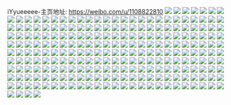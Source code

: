 iYyueeeee-主页地址: https://weibo.com/u/1108822810 
![](https://wx4.sinaimg.cn/mw2000/42174b1aly1h9jgjldwb7j20zo1bhnf3.jpg) 
![](https://wx4.sinaimg.cn/mw2000/42174b1aly1h9jgjm1cb8j22c0340u0x.jpg) 
![](https://wx4.sinaimg.cn/mw2000/42174b1aly1h9jgjnuogkj22c033ye82.jpg) 
![](https://wx4.sinaimg.cn/mw2000/42174b1aly1h9jgjml3ssj20zo1b5net.jpg) 
![](https://wx4.sinaimg.cn/mw2000/42174b1aly1h9jdjiwylvj20yz1rih6d.jpg) 
![](https://wx4.sinaimg.cn/mw2000/42174b1aly1h9jdjidh78j20zn1r2dyg.jpg) 
![](https://wx4.sinaimg.cn/mw2000/42174b1aly1h9jdjje0b5j20zo1rbwxl.jpg) 
![](https://wx4.sinaimg.cn/mw2000/42174b1aly1h9jdjjx1m4j20zo1r5wx1.jpg) 
![](https://wx4.sinaimg.cn/mw2000/42174b1aly1h9jdjkg1x1j20z81rj4gx.jpg) 
![](https://wx4.sinaimg.cn/mw2000/42174b1aly1h9jdjl1cmwj20zo1r7au0.jpg) 
![](https://wx4.sinaimg.cn/mw2000/42174b1aly1h9h0bfdj00j20k00zkn67.jpg) 
![](https://wx4.sinaimg.cn/mw2000/42174b1aly1h9f4hyyayvj20zo1oxqqb.jpg) 
![](https://wx4.sinaimg.cn/mw2000/42174b1aly1h9f4hzc7hkj20zo1nonb4.jpg) 
![](https://wx4.sinaimg.cn/mw2000/42174b1aly1h9f4hxytaxj20zo1o8wvx.jpg) 
![](https://wx4.sinaimg.cn/mw2000/42174b1aly1h95wp473oij22c02c01ky.jpg) 
![](https://wx4.sinaimg.cn/mw2000/42174b1aly1h95wp26h2dj22by2bykjl.jpg) 
![](https://wx4.sinaimg.cn/mw2000/42174b1aly1h95wp30kp5j221n21nb29.jpg) 
![](https://wx4.sinaimg.cn/mw2000/42174b1agy1h7pjhgt70sj20zo256qv5.jpg) 
![](https://wx4.sinaimg.cn/mw2000/42174b1agy1h7pjgwuchjj20zo256hdt.jpg) 
![](https://wx4.sinaimg.cn/mw2000/42174b1agy1h7pjh31q0vj20zo256qv5.jpg) 
![](https://wx4.sinaimg.cn/mw2000/42174b1agy1h7pjgscrfuj20zo256hdt.jpg) 
![](https://wx4.sinaimg.cn/mw2000/42174b1agy1h7pjh7r47wj20zo2564qp.jpg) 
![](https://wx4.sinaimg.cn/mw2000/42174b1agy1h7pjhbjabnj20zo256b29.jpg) 
![](https://wx4.sinaimg.cn/mw2000/42174b1agy1h7pjgnofu4j20zo2567wh.jpg) 
![](https://wx4.sinaimg.cn/mw2000/42174b1agy1h7pjhlwzvaj20zo256e81.jpg) 
![](https://wx4.sinaimg.cn/mw2000/42174b1agy1h7pjhr3llmj20zo256hdt.jpg) 
![](https://wx4.sinaimg.cn/mw2000/42174b1agy1h7pjc2spe0j20z60ju44j.jpg) 
![](https://wx4.sinaimg.cn/mw2000/42174b1agy1h7pjc3osf3j20zo0k0n47.jpg) 
![](https://wx4.sinaimg.cn/mw2000/42174b1agy1h7pjc28ukmj20zo0k0n3v.jpg) 
![](https://wx4.sinaimg.cn/mw2000/42174b1agy1h7njt8yokwj21hc1401en.jpg) 
![](https://wx4.sinaimg.cn/mw2000/42174b1agy1h7njtbpct1j21401hc7ap.jpg) 
![](https://wx4.sinaimg.cn/mw2000/42174b1agy1h7njtapwkwj21hc140atl.jpg) 
![](https://wx4.sinaimg.cn/mw2000/42174b1agy1h7njtdeufvj21401hc4qp.jpg) 
![](https://wx4.sinaimg.cn/mw2000/42174b1agy1h7njta3r8oj21401hckea.jpg) 
![](https://wx4.sinaimg.cn/mw2000/42174b1agy1h7njtb7jvrj21hc14046v.jpg) 
![](https://wx4.sinaimg.cn/mw2000/42174b1agy1h79nt4wrmzj222o3404qp.jpg) 
![](https://wx4.sinaimg.cn/mw2000/42174b1agy1h79nt9wy6wj222o340b29.jpg) 
![](https://wx4.sinaimg.cn/mw2000/42174b1agy1h79nt0zzrhj222o340e81.jpg) 
![](https://wx4.sinaimg.cn/mw2000/42174b1agy1h79ntgeljyj222o340q5m.jpg) 
![](https://wx4.sinaimg.cn/mw2000/42174b1agy1h79ntn9561j222o340x3e.jpg) 
![](https://wx4.sinaimg.cn/mw2000/42174b1agy1h79ntd924xj222o3401iw.jpg) 
![](https://wx4.sinaimg.cn/mw2000/42174b1agy1h779lkeqiyj20u00u0adi.jpg) 
![](https://wx4.sinaimg.cn/mw2000/42174b1agy1h779etcmttj21sc2dshdu.jpg) 
![](https://wx4.sinaimg.cn/mw2000/42174b1agy1h779ll1ri2j20u00u0q9p.jpg) 
![](https://wx4.sinaimg.cn/mw2000/42174b1agy1h779ewekiyj22b633yaq0.jpg) 
![](https://wx4.sinaimg.cn/mw2000/42174b1agy1h779j6dup9j20u012uanm.jpg) 
![](https://wx4.sinaimg.cn/mw2000/42174b1agy1h779eqwcukj22bz32b7wj.jpg) 
![](https://wx4.sinaimg.cn/mw2000/42174b1agy1h779lljnwtj20u00u0my8.jpg) 
![](https://wx4.sinaimg.cn/mw2000/42174b1agy1h779ljt079j20u00u041s.jpg) 
![](https://wx4.sinaimg.cn/mw2000/42174b1agy1h779f74ndaj20u00u0dmu.jpg) 
![](https://wx4.sinaimg.cn/mw2000/42174b1agy1h6tdirwqulj20zo1rf4qp.jpg) 
![](https://wx4.sinaimg.cn/mw2000/42174b1agy1h6tdiyu1e2j20zo1qo1kx.jpg) 
![](https://wx4.sinaimg.cn/mw2000/42174b1agy1h6tdj08gmlj20zo1rf4qp.jpg) 
![](https://wx4.sinaimg.cn/mw2000/42174b1agy1h6tdixbgwlj20zo1qo7wh.jpg) 
![](https://wx4.sinaimg.cn/mw2000/42174b1agy1h6sc8m4wwbj22dr36chdv.jpg) 
![](https://wx4.sinaimg.cn/mw2000/42174b1agy1h64q2pjrltj21sc2e41kz.jpg) 
![](https://wx4.sinaimg.cn/mw2000/42174b1agy1h64q355u1wj21r12dr4f9.jpg) 
![](https://wx4.sinaimg.cn/mw2000/42174b1agy1h64q2fzpsjj22c033zx6q.jpg) 
![](https://wx4.sinaimg.cn/mw2000/42174b1agy1h64q2xjkg0j22c033ytm9.jpg) 
![](https://wx4.sinaimg.cn/mw2000/42174b1agy1h61pns3u5ej21sc2dskjl.jpg) 
![](https://wx4.sinaimg.cn/mw2000/42174b1agy1h5s2foqyqkj20od35snfs.jpg) 
![](https://wx4.sinaimg.cn/mw2000/42174b1agy1h5s2fp8rk5j20u01wsqe0.jpg) 
![](https://wx4.sinaimg.cn/mw2000/42174b1agy1h5s2fq3qbjj20u02lcnnl.jpg) 
![](https://wx4.sinaimg.cn/mw2000/42174b1agy1h5s1vt2d3nj21sc464x6r.jpg) 
![](https://wx4.sinaimg.cn/mw2000/42174b1agy1h5s2fr1an1j20nk35s4li.jpg) 
![](https://wx4.sinaimg.cn/mw2000/42174b1agy1h5s2fnu0nqj20mr35sqta.jpg) 
![](https://wx4.sinaimg.cn/mw2000/42174b1agy1h5s1vxt9c6j22c05z9b2c.jpg) 
![](https://wx4.sinaimg.cn/mw2000/42174b1agy1h5s2fs6fvqj20u03261kx.jpg) 
![](https://wx4.sinaimg.cn/mw2000/42174b1agy1h5s2ft1orwj20sg35shdb.jpg) 
![](https://wx4.sinaimg.cn/mw2000/42174b1agy1h5s1tt4ms6j22c09c0b2g.jpg) 
![](https://wx4.sinaimg.cn/mw2000/42174b1agy1h5s2ftvs39j20sg35skfj.jpg) 
![](https://wx4.sinaimg.cn/mw2000/42174b1aly1h50b76eu95j20u00u0tdk.jpg) 
![](https://wx4.sinaimg.cn/mw2000/42174b1aly1h50b76tw9oj20u00u01kx.jpg) 
![](https://wx4.sinaimg.cn/mw2000/42174b1aly1h50b77e4bxj20u00u0ke9.jpg) 
![](https://wx4.sinaimg.cn/mw2000/42174b1aly1h4elr7ate6j216o2hunat.jpg) 
![](https://wx4.sinaimg.cn/mw2000/42174b1aly1h4elr6sjc4j22c04o0e83.jpg) 
![](https://wx4.sinaimg.cn/mw2000/42174b1aly1h4elr7ushpj22c067vx6p.jpg) 
![](https://wx4.sinaimg.cn/mw2000/42174b1aly1h3hf59utrcj22c060ce84.jpg) 
![](https://wx4.sinaimg.cn/mw2000/42174b1aly1h3hf83t4ptj20ty1pw1kx.jpg) 
![](https://wx4.sinaimg.cn/mw2000/42174b1aly1h3hf8374tij20u02f4qu6.jpg) 
![](https://wx4.sinaimg.cn/mw2000/42174b1aly1h3hf5exmv6j23405swx6r.jpg) 
![](https://wx4.sinaimg.cn/mw2000/42174b1aly1h3hf5wagc0j27c0422u17.jpg) 
![](https://wx4.sinaimg.cn/mw2000/42174b1aly1h3hf5p0aynj22c07s0qvb.jpg) 
![](https://wx4.sinaimg.cn/mw2000/42174b1aly1h3hf6vcsz4j20u01szww7.jpg) 
![](https://wx4.sinaimg.cn/mw2000/42174b1aly1h3hf5r641sj22c06zz4qt.jpg) 
![](https://wx4.sinaimg.cn/mw2000/42174b1agy1h245wb1h71j20u00u048e.jpg) 
![](https://wx4.sinaimg.cn/mw2000/42174b1agy1h245vcolutj23401r0kjm.jpg) 
![](https://wx4.sinaimg.cn/mw2000/42174b1agy1h245wgda99j22bz2bzqv6.jpg) 
![](https://wx4.sinaimg.cn/mw2000/42174b1agy1h245w3ffm1j22c02c04qs.jpg) 
![](https://wx4.sinaimg.cn/mw2000/42174b1agy1h245wkvp9aj20zo0jodns.jpg) 
![](https://wx4.sinaimg.cn/mw2000/42174b1agy1h245w9y5t4j23402c04qr.jpg) 
![](https://wx4.sinaimg.cn/mw2000/42174b1agy1h245wlo24sj20zo0jpq9e.jpg) 
![](https://wx4.sinaimg.cn/mw2000/42174b1agy1h245veodo2j223s23shdt.jpg) 
![](https://wx4.sinaimg.cn/mw2000/42174b1agy1h245wjuoopj22c02c0hdt.jpg) 
![](https://wx4.sinaimg.cn/mw2000/42174b1agy1h1udnse4z5j20zo0jydpl.jpg) 
![](https://wx4.sinaimg.cn/mw2000/42174b1agy1h1udnq2up4j20zo0jowm5.jpg) 
![](https://wx4.sinaimg.cn/mw2000/42174b1agy1h1udnr7x6uj20zo0q9n4n.jpg) 
![](https://wx4.sinaimg.cn/mw2000/42174b1agy1h0s44zduo3j22c02c0hdu.jpg) 
![](https://wx4.sinaimg.cn/mw2000/42174b1agy1h0s44rxo7zj22c02c0e82.jpg) 
![](https://wx4.sinaimg.cn/mw2000/42174b1agy1h0s44ulk85j21vl2aw4qp.jpg) 
![](https://wx4.sinaimg.cn/mw2000/42174b1agy1h0s44nk84nj22c02c0npd.jpg) 
![](https://wx4.sinaimg.cn/mw2000/42174b1agy1h0ahv9ty8mj20zo1vytr2.jpg) 
![](https://wx4.sinaimg.cn/mw2000/42174b1agy1h0ahvbykchj20zo2dpe0s.jpg) 
![](https://wx4.sinaimg.cn/mw2000/42174b1agy1h09j7u3duyj235s1s0u0x.jpg) 
![](https://wx4.sinaimg.cn/mw2000/42174b1agy1h09jkcizd9j22c02c0b29.jpg) 
![](https://wx4.sinaimg.cn/mw2000/42174b1agy1h09jkiv7dbj22c02c0kjm.jpg) 
![](https://wx4.sinaimg.cn/mw2000/42174b1agy1h09jkfii46j22c02c0qv5.jpg) 
![](https://wx4.sinaimg.cn/mw2000/42174b1aly1gzhv0xs19rj22c02c6npe.jpg) 
![](https://wx4.sinaimg.cn/mw2000/42174b1aly1gz6epob0jhj22c02c0b29.jpg) 
![](https://wx4.sinaimg.cn/mw2000/42174b1aly1gz6epki83nj22c04o0x6q.jpg) 
![](https://wx4.sinaimg.cn/mw2000/42174b1aly1gz6equemszj20qd0qd45d.jpg) 
![](https://wx4.sinaimg.cn/mw2000/42174b1aly1gz6epl9ahfj22c04g5e82.jpg) 
![](https://wx4.sinaimg.cn/mw2000/42174b1aly1gz6epl9ahfj22c04g5e82.jpg) 
![](https://wx4.sinaimg.cn/mw2000/42174b1aly1gz6epndg6cj20u02vq4qp.jpg) 
![](https://wx4.sinaimg.cn/mw2000/42174b1aly1gz6eq0xkn7j22c02c0npe.jpg) 
![](https://wx4.sinaimg.cn/mw2000/42174b1aly1gz6epirac2j21gg2wv7wh.jpg) 
![](https://wx4.sinaimg.cn/mw2000/42174b1aly1gz6eplpfssj20zo256e18.jpg) 
![](https://wx4.sinaimg.cn/mw2000/42174b1aly1gyuw8t9ec5j22560zo1ky.jpg) 
![](https://wx4.sinaimg.cn/mw2000/42174b1aly1gyqcqp3exbj20yp1rsh16.jpg) 
![](https://wx4.sinaimg.cn/mw2000/42174b1aly1gyqcqo8se4j20zo1rb4co.jpg) 
![](https://wx4.sinaimg.cn/mw2000/42174b1aly1gyqcqolk7vj20zo16wtj9.jpg) 
![](https://wx4.sinaimg.cn/mw2000/42174b1aly1gyemg6v15bj20u0500b2a.jpg) 
![](https://wx4.sinaimg.cn/mw2000/42174b1aly1gyemnmbi81j20u03c0kjl.jpg) 
![](https://wx4.sinaimg.cn/mw2000/42174b1aly1gyemodeg0jj20u03c0x6p.jpg) 
![](https://wx4.sinaimg.cn/mw2000/42174b1aly1gyemnbalblj20u03zaqv5.jpg) 
![](https://wx4.sinaimg.cn/mw2000/42174b1aly1gyemndj8pxj20u03c0e81.jpg) 
![](https://wx4.sinaimg.cn/mw2000/42174b1aly1gyemnijl7yj20u01y0ken.jpg) 
![](https://wx4.sinaimg.cn/mw2000/42174b1aly1gyemnqboouj20u0164wnd.jpg) 
![](https://wx4.sinaimg.cn/mw2000/42174b1aly1gy8pn40ki0j22c04o0x6q.jpg) 
![](https://wx4.sinaimg.cn/mw2000/42174b1aly1gy8pn1u0uij21sc4737wh.jpg) 
![](https://wx4.sinaimg.cn/mw2000/42174b1aly1gy8pn33i7bj22c04o0e83.jpg) 
![](https://wx4.sinaimg.cn/mw2000/42174b1aly1gy3656wnv9j22c04o0u0y.jpg) 
![](https://wx4.sinaimg.cn/mw2000/42174b1aly1gy3658brykj22c04o07wk.jpg) 
![](https://wx4.sinaimg.cn/mw2000/42174b1aly1gy36565j65j22c04o0u0y.jpg) 
![](https://wx4.sinaimg.cn/mw2000/42174b1aly1gy3654th8ij22c05g0hdt.jpg) 
![](https://wx4.sinaimg.cn/mw2000/42174b1aly1gy365454tvj22c04o04qr.jpg) 
![](https://wx4.sinaimg.cn/mw2000/42174b1aly1gxzlrmp3f4j20zg10u78e.jpg) 
![](https://wx4.sinaimg.cn/mw2000/42174b1agy1gxqfy5rhcqj20u01o0asg.jpg) 
![](https://wx4.sinaimg.cn/mw2000/42174b1agy1gxqfy6oejvj20u00u0n7w.jpg) 
![](https://wx4.sinaimg.cn/mw2000/42174b1agy1gxqfy4a9h3j20ua0u0thm.jpg) 
![](https://wx4.sinaimg.cn/mw2000/42174b1agy1gxqfyb6dltj21bv1m0aym.jpg) 
![](https://wx4.sinaimg.cn/mw2000/42174b1agy1gwlsnpj45aj22c02c0b2b.jpg) 
![](https://wx4.sinaimg.cn/mw2000/42174b1agy1gwlsnk5xj2j22c02c0u0x.jpg) 
![](https://wx4.sinaimg.cn/mw2000/42174b1agy1gwlsni316rj20i60i6427.jpg) 
![](https://wx4.sinaimg.cn/mw2000/42174b1agy1gwlsnsjg0mj22c02c0x6p.jpg) 
![](https://wx4.sinaimg.cn/mw2000/42174b1agy1gweucn7t6kj22c02c0b2b.jpg) 
![](https://wx4.sinaimg.cn/mw2000/42174b1agy1gweue7wbygj22c02c0npf.jpg) 
![](https://wx4.sinaimg.cn/mw2000/42174b1agy1gweu7rlwnuj22c02c0npf.jpg) 
![](https://wx4.sinaimg.cn/mw2000/42174b1agy1gweu7gsfknj22c02c0npf.jpg) 
![](https://wx4.sinaimg.cn/mw2000/42174b1agy1gwdo6c9vicj22c02c04qq.jpg) 
![](https://wx4.sinaimg.cn/mw2000/001d2vsSgy1gujeo3e1mdj60tz1paqj102.jpg) 
![](https://wx4.sinaimg.cn/mw2000/42174b1aly1gtvnwp84yij20u01gi4f2.jpg) 
![](https://wx4.sinaimg.cn/mw2000/001d2vsSly1gtvnwoek76j60u01o0hao02.jpg) 
![](https://wx4.sinaimg.cn/mw2000/42174b1aly1gtvnwko4ivj20u01o0h8j.jpg) 
![](https://wx4.sinaimg.cn/mw2000/001d2vsSly1gtvnwmhrhej60u01o0qpq02.jpg) 
![](https://wx4.sinaimg.cn/mw2000/001d2vsSly1gtvnwr5zh0j60u01o0e3r02.jpg) 
![](https://wx4.sinaimg.cn/mw2000/001d2vsSly1gtvnwjph5hj60u01o0wzq02.jpg) 
![](https://wx4.sinaimg.cn/mw2000/001d2vsSly1gtvnwhe8odj60u03c0npd02.jpg) 
![](https://wx4.sinaimg.cn/mw2000/001d2vsSly1gtvnwiqc53j60u01o04me02.jpg) 
![](https://wx4.sinaimg.cn/mw2000/001d2vsSly1gtvnwln4yzj60u01o0qri02.jpg) 
![](https://wx4.sinaimg.cn/mw2000/001d2vsSly1gtudeuvrltj62c02c04qq02.jpg) 
![](https://wx4.sinaimg.cn/mw2000/001d2vsSly1gtudf2p0ddj62c02c0b2a02.jpg) 
![](https://wx4.sinaimg.cn/mw2000/001d2vsSly1gtudesp9n8j62c02c0x6p02.jpg) 
![](https://wx4.sinaimg.cn/mw2000/001d2vsSly1gtudewon0dj62c02c0qv602.jpg) 
![](https://wx4.sinaimg.cn/mw2000/001d2vsSly1gtudeqmv9wj62c02c0hdu02.jpg) 
![](https://wx4.sinaimg.cn/mw2000/001d2vsSly1gtudezk1akj62c02c0x6q02.jpg) 
![](https://wx4.sinaimg.cn/mw2000/001d2vsSly1gtool57btfj62c02c0x6p02.jpg) 
![](https://wx4.sinaimg.cn/mw2000/001d2vsSly1gtoom9rhicj62c02c0b2a02.jpg) 
![](https://wx4.sinaimg.cn/mw2000/001d2vsSly1gtoombbu8uj62c02c0u0x02.jpg) 
![](https://wx4.sinaimg.cn/mw2000/001d2vsSly1gtjnpc7evvj62c02c0hdt02.jpg) 
![](https://wx4.sinaimg.cn/mw2000/001d2vsSly1gtjnpk3m9hj62c02c0qv602.jpg) 
![](https://wx4.sinaimg.cn/mw2000/42174b1aly1gruo8f7cacj22c04o07wi.jpg) 
![](https://wx4.sinaimg.cn/mw2000/42174b1aly1gruo88qoqqj22c04o04qr.jpg) 
![](https://wx4.sinaimg.cn/mw2000/42174b1aly1gruo8in7hlj22c04o0hdu.jpg) 
![](https://wx4.sinaimg.cn/mw2000/42174b1aly1grupwnvamdj22c033l1jy.jpg) 
![](https://wx4.sinaimg.cn/mw2000/42174b1aly1grupxv2wavj234045chdu.jpg) 
![](https://wx4.sinaimg.cn/mw2000/42174b1aly1grupxqyc8kj22c04o0npe.jpg) 
![](https://wx4.sinaimg.cn/mw2000/42174b1aly1gruo8h5ng7j22c04o0npf.jpg) 
![](https://wx4.sinaimg.cn/mw2000/42174b1aly1gruo8dsolfj22c04o0e82.jpg) 
![](https://wx4.sinaimg.cn/mw2000/001d2vsSly1gruo86ir2gj62c04o04qr02.jpg) 
![](https://wx4.sinaimg.cn/mw2000/42174b1agy1grj8d6bxfij21291w0h4k.jpg) 
![](https://wx4.sinaimg.cn/mw2000/42174b1aly1grfh13m0r3j22c02c0avu.jpg) 
![](https://wx4.sinaimg.cn/mw2000/42174b1aly1grfh1585xfj226d26de1c.jpg) 
![](https://wx4.sinaimg.cn/mw2000/42174b1aly1grfh17fy8zj22c02c0noi.jpg) 
![](https://wx4.sinaimg.cn/mw2000/42174b1aly1grfh122w8rj2261261b2d.jpg) 
![](https://wx4.sinaimg.cn/mw2000/42174b1aly1grfh192r9ij22c02c0wzc.jpg) 
![](https://wx4.sinaimg.cn/mw2000/42174b1aly1grfh0w6k35j22c02c01kx.jpg) 
![](https://wx4.sinaimg.cn/mw2000/42174b1agy1gqsi8gqxoij21k0340e82.jpg) 
![](https://wx4.sinaimg.cn/mw2000/42174b1agy1gqsi89smndj21k0340kjn.jpg) 
![](https://wx4.sinaimg.cn/mw2000/42174b1agy1gqsi8l4lewj21k0340kjl.jpg) 
![](https://wx4.sinaimg.cn/mw2000/42174b1agy1gqsi8nekwij21k0340b2a.jpg) 
![](https://wx4.sinaimg.cn/mw2000/42174b1agy1gqsihvcohkj21fp340npd.jpg) 
![](https://wx4.sinaimg.cn/mw2000/42174b1agy1gqsi8e0b1jj21c0340u0y.jpg) 
![](https://wx4.sinaimg.cn/mw2000/42174b1agy1gqsihyqrtkj21k0340npe.jpg) 
![](https://wx4.sinaimg.cn/mw2000/42174b1agy1gqsi8p8jcwj20s0340npd.jpg) 
![](https://wx4.sinaimg.cn/mw2000/42174b1agy1gqsi8jea7ij21k0340b2a.jpg) 
![](https://wx4.sinaimg.cn/mw2000/42174b1aly1gq8pa8sm9uj22c02c01kx.jpg) 
![](https://wx4.sinaimg.cn/mw2000/42174b1aly1gq8pa6ryklj22c02c01kx.jpg) 
![](https://wx4.sinaimg.cn/mw2000/42174b1aly1gq8p9vrxl0j22c02c04qq.jpg) 
![](https://wx4.sinaimg.cn/mw2000/42174b1aly1gq8pa59696j22c02c07vz.jpg) 
![](https://wx4.sinaimg.cn/mw2000/42174b1aly1gq8pacjvowj22c02c0ha0.jpg) 
![](https://wx4.sinaimg.cn/mw2000/42174b1aly1gq8pa3k92gj22c02c04qp.jpg) 
![](https://wx4.sinaimg.cn/mw2000/42174b1aly1gq7vp8doppj22c02c0000.jpg) 
![](https://wx4.sinaimg.cn/mw2000/42174b1aly1gq7vpa2diuj22c02c0gxz.jpg) 
![](https://wx4.sinaimg.cn/mw2000/42174b1aly1gq7vp3nekwj22c02c07s4.jpg) 
![](https://wx4.sinaimg.cn/mw2000/42174b1aly1gq7vqqnhh1j22c02c0e81.jpg) 
![](https://wx4.sinaimg.cn/mw2000/42174b1aly1gq7vqzqjrnj22c02c04qp.jpg) 
![](https://wx4.sinaimg.cn/mw2000/42174b1aly1gq7vqmu1bxj22c02c01kx.jpg) 
![](https://wx4.sinaimg.cn/mw2000/42174b1aly1gq7vru1p3tj22c02c0qrg.jpg) 
![](https://wx4.sinaimg.cn/mw2000/42174b1aly1gq7vqwi2msj22c02c0kjm.jpg) 
![](https://wx4.sinaimg.cn/mw2000/42174b1aly1gq7vpul0hvj227y27yhdv.jpg) 
![](https://wx4.sinaimg.cn/mw2000/42174b1agy1gq4byizltsj22c02c0nny.jpg) 
![](https://wx4.sinaimg.cn/mw2000/42174b1agy1gq4bye0oaoj22c02c0k6w.jpg) 
![](https://wx4.sinaimg.cn/mw2000/42174b1agy1gp8tuj98paj22c02c07wh.jpg) 
![](https://wx4.sinaimg.cn/mw2000/42174b1agy1gp8tvaw4ukj22c02c04de.jpg) 
![](https://wx4.sinaimg.cn/mw2000/42174b1agy1gp8tumg662j22c02c04m4.jpg) 
![](https://wx4.sinaimg.cn/mw2000/42174b1agy1gp8tvczff8j22c02c07wh.jpg) 
![](https://wx4.sinaimg.cn/mw2000/42174b1agy1gp8tukw6mtj21sc1sce3c.jpg) 
![](https://wx4.sinaimg.cn/mw2000/42174b1agy1gp8tw49h1tj22c02c04qq.jpg) 
![](https://wx4.sinaimg.cn/mw2000/42174b1aly1gp7en72eexj20yi0yijxk.jpg) 
![](https://wx4.sinaimg.cn/mw2000/42174b1aly1gp7ejuq205j22c02c07jo.jpg) 
![](https://wx4.sinaimg.cn/mw2000/42174b1aly1gp7ejwvrdsj22c02c0qok.jpg) 
![](https://wx4.sinaimg.cn/mw2000/42174b1aly1gp7ek1mnitj22c02c0e81.jpg) 
![](https://wx4.sinaimg.cn/mw2000/42174b1aly1gp7ejtbnd3j22c02c0e81.jpg) 
![](https://wx4.sinaimg.cn/mw2000/42174b1aly1gp7ejz9m2hj22c02c04p2.jpg) 
![](https://wx4.sinaimg.cn/mw2000/42174b1aly1gp7ejqwv0ej22c02c0awz.jpg) 
![](https://wx4.sinaimg.cn/mw2000/42174b1aly1gnokqqwhboj22c02c0tqn.jpg) 
![](https://wx4.sinaimg.cn/mw2000/42174b1aly1gnokqsiiuzj22c02c07wh.jpg) 
![](https://wx4.sinaimg.cn/mw2000/42174b1aly1gnokr0ay5fj21z81z84o9.jpg) 
![](https://wx4.sinaimg.cn/mw2000/42174b1aly1gnokqu0xqnj22c02c0e3d.jpg) 
![](https://wx4.sinaimg.cn/mw2000/42174b1aly1gnokqvazkcj21h51h5k97.jpg) 
![](https://wx4.sinaimg.cn/mw2000/42174b1aly1gnokrdn9lwj22c02c0b29.jpg) 
![](https://wx4.sinaimg.cn/mw2000/42174b1aly1gnokqx1yhhj21eq1eq4qp.jpg) 
![](https://wx4.sinaimg.cn/mw2000/42174b1aly1gnokr72t1mj22c02c0npd.jpg) 
![](https://wx4.sinaimg.cn/mw2000/42174b1aly1gnokri2v8aj22c02c01kx.jpg) 
![](https://wx4.sinaimg.cn/mw2000/42174b1aly1gnalejnilmj22c03404qq.jpg) 
